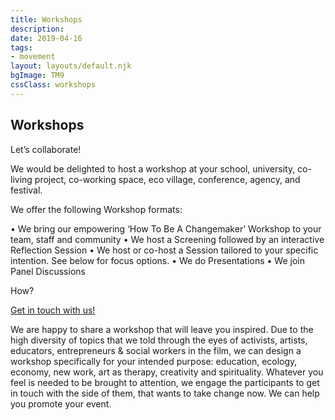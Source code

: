 ```yaml
---
title: Workshops
description:
date: 2019-04-16
tags:
- movement
layout: layouts/default.njk
bgImage: TM9
cssClass: workshops
---
```

## Workshops

Let’s collaborate!

We would be delighted to host a workshop at your school, university, co-living project, co-working space, eco village, conference, agency, and festival.

We offer the following Workshop formats:

• We bring our empowering ‘How To Be A Changemaker’ Workshop to your team, staff and community
• We host a Screening followed by an interactive Reflection Session
• We host or co-host a Session tailored to your specific intention. See below for focus options.
• We do Presentations
• We join Panel Discussions

How?

[Get in touch with us!](mailto:connect@transmodernity.org)

We are happy to share a workshop that will leave you inspired. Due to the high diversity of topics that we told through the eyes of activists, artists, educators, entrepreneurs & social workers in the film, we can design a workshop specifically for your intended purpose: education, ecology,  economy, new work, art as therapy, creativity and spirituality. Whatever you feel is needed to be brought to attention, we engage the participants to get in touch with the side of them, that wants to take change now. We can help you promote your event.

